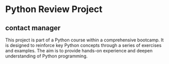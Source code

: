 # Python Review Project
## contact manager

This project is part of a Python course within a comprehensive bootcamp. 
It is designed to reinforce key Python concepts through a series of exercises and examples. 
The aim is to provide hands-on experience and deepen understanding of Python programming.
